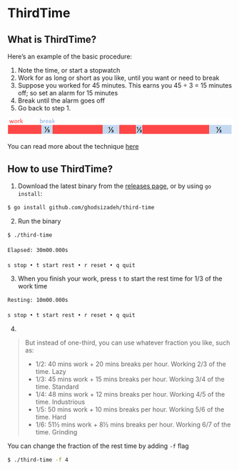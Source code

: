 # ThirdTime

## What is ThirdTime?

Here’s an example of the basic procedure:

1. Note the time, or start a stopwatch
2. Work for as long or short as you like, until you want or need to break
3. Suppose you worked for 45 minutes. This earns you 45 ÷ 3 = 15 minutes off; so set an alarm for 15 minutes
4. Break until the alarm goes off
5. Go back to step 1.

<!-- add image -->
![ThirdTime](
    docs/breaks.png)

You can read more about the technique 
[here](https://www.lesswrong.com/posts/RWu8eZqbwgB9zaerh/third-time-a-better-way-to-work)

## How to use ThirdTime? 

1. Download the latest binary from the [releases page](https://github.com/ghodsizadeh/third-time/releases), or by using `go install`:
```bash
$ go install github.com/ghodsizadeh/third-time
```
2. Run the binary
```bash
$ ./third-time

Elapsed: 30m00.000s

s stop • t start rest • r reset • q quit
```
3. When you finish your work, press `t` to start the rest time for 1/3 of the work time
```bash
Resting: 10m00.000s

s stop • t start rest • r reset • q quit
```
4. 
> But instead of one-third, you can use whatever fraction you like, such as:
> - 1/2: 40 mins work + 20 mins breaks per hour. Working 2/3 of the time. Lazy
> - 1/3: 45 mins work + 15 mins breaks per hour. Working 3/4 of the time. Standard
> - 1/4: 48 mins work + 12 mins breaks per hour. Working 4/5 of the time. Industrious
> - 1/5: 50 mins work + 10 mins breaks per hour. Working 5/6 of the time. Hard
> -  1/6: 51½ mins work + 8½ mins breaks per hour. Working 6/7 of the time. Grinding 
   
   You can change the fraction of the rest time by adding `-f` flag
```bash
$ ./third-time -f 4
```


